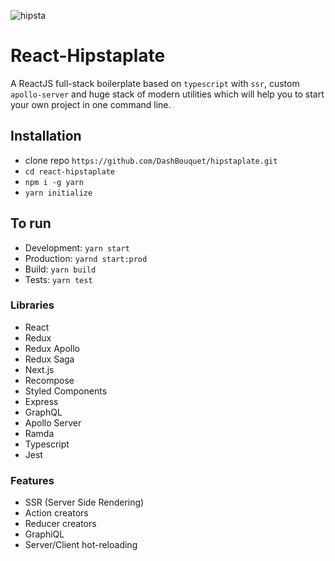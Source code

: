 ![hipsta](http://www.vectorgraphit.com/wp-content/uploads/2013/11/moustache_09.jpg)

# React-Hipstaplate
A ReactJS full-stack boilerplate based on `typescript` with `ssr`, custom `apollo-server` and huge stack of modern utilities which will help you to start your own project in one command line.

## Installation
- clone repo `https://github.com/DashBouquet/hipstaplate.git`
- `cd react-hipstaplate`
- `npm i -g yarn`
- `yarn initialize`

## To run

- Development: `yarn start`
- Production: `yarnd start:prod`
- Build: `yarn build`
- Tests: `yarn test`

### Libraries

- React
- Redux
- Redux Apollo
- Redux Saga
- Next.js
- Recompose
- Styled Components
- Express
- GraphQL
- Apollo Server
- Ramda
- Typescript
- Jest

### Features

- SSR (Server Side Rendering)
- Action creators
- Reducer creators
- GraphiQL
- Server/Client hot-reloading
